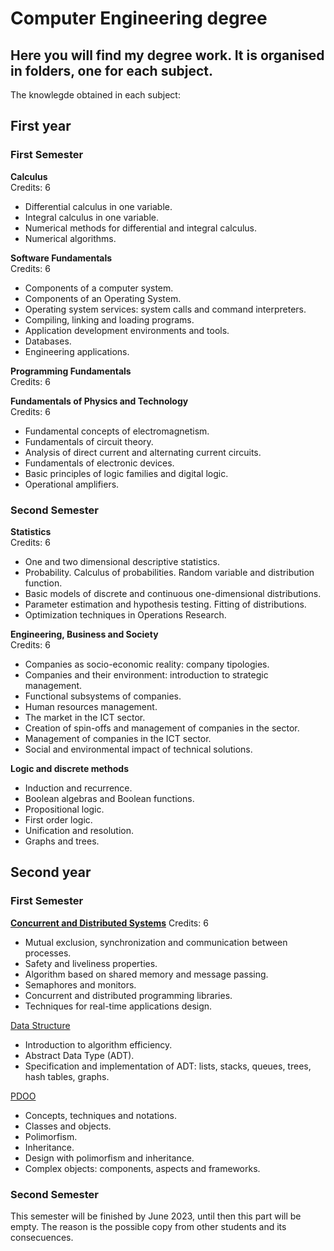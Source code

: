 # Computer Engineering degree
## Here you will find my degree work. It is organised in folders, one for each subject.

The knowlegde obtained in each subject:
## First year 
### First Semester

**Calculus**<br>
Credits: 6
* Differential calculus in one variable.
* Integral calculus in one variable.
* Numerical methods for differential and integral calculus.
* Numerical algorithms.

**Software Fundamentals**<br>
Credits: 6
* Components of a computer system.
* Components of an Operating System.
* Operating system services: system calls and command interpreters.
* Compiling, linking and loading programs.
* Application development environments and tools.
* Databases.
* Engineering applications.

**Programming Fundamentals**<br>
Credits: 6

**Fundamentals of Physics and Technology**<br>
Credits: 6
* Fundamental concepts of electromagnetism. 
* Fundamentals of circuit theory. 
* Analysis of direct current and alternating current circuits. 
* Fundamentals of electronic devices. 
* Basic principles of logic families and digital logic. 
* Operational amplifiers.

### Second Semester
**Statistics**<br>
Credits: 6
* One and two dimensional descriptive statistics.
* Probability. Calculus of probabilities. Random variable and distribution function.
* Basic models of discrete and continuous one-dimensional distributions.
* Parameter estimation and hypothesis testing. Fitting of distributions.
* Optimization techniques in Operations Research.

**Engineering, Business and Society**<br>
Credits: 6
* Companies as socio-economic reality: company tipologies.
* Companies and their environment: introduction to strategic management.
* Functional subsystems of companies.
* Human resources management.
* The market in the ICT sector.
* Creation of spin-offs and management of companies in the sector.
* Management of companies in the ICT sector.
* Social and environmental impact of technical solutions.

**Logic and discrete methods**<br>
* Induction and recurrence.
* Boolean algebras and Boolean functions.
* Propositional logic.
* First order logic.
* Unification and resolution.
* Graphs and trees.

## Second year
### First Semester

**[Concurrent and Distributed Systems](./concurrent-and-distributed-systems)**
Credits: 6
* Mutual exclusion, synchronization and communication between processes.
* Safety and liveliness properties.
* Algorithm based on shared memory and message passing.
* Semaphores and monitors.
* Concurrent and distributed programming libraries.
* Techniques for real-time applications design.

[Data Structure](./data-structure)
* Introduction to algorithm efficiency.
* Abstract Data Type (ADT).
* Specification and implementation of ADT: lists, stacks, queues, trees, hash tables, graphs.

[PDOO](./object-oriented-programming-and-design)
* Concepts, techniques and notations.
* Classes and objects.
* Polimorfism.
* Inheritance.
* Design with polimorfism and inheritance.
* Complex objects: components, aspects and frameworks.

### Second Semester
This semester will be finished by June 2023, until then this part will be empty. The reason is the possible copy from other students and its consecuences.
